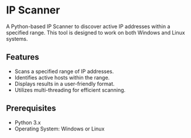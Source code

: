 # IP Scanner

A Python-based IP Scanner to discover active IP addresses within a specified range. This tool is designed to work on both Windows and Linux systems.

## Features

- Scans a specified range of IP addresses.
- Identifies active hosts within the range.
- Displays results in a user-friendly format.
- Utilizes multi-threading for efficient scanning.

## Prerequisites

- Python 3.x
- Operating System: Windows or Linux

